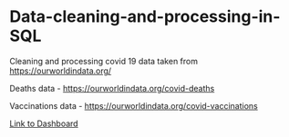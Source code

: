 # Data-cleaning-and-processing-in-SQL

Cleaning and processing covid 19 data taken from https://ourworldindata.org/

Deaths data - https://ourworldindata.org/covid-deaths

Vaccinations data - https://ourworldindata.org/covid-vaccinations

[Link to Dashboard](https://public.tableau.com/views/Covid-19CasesInfectionandMortalityDashboard/Dashboard1?:language=en-GB&:display_count=n&:origin=viz_share_link)
